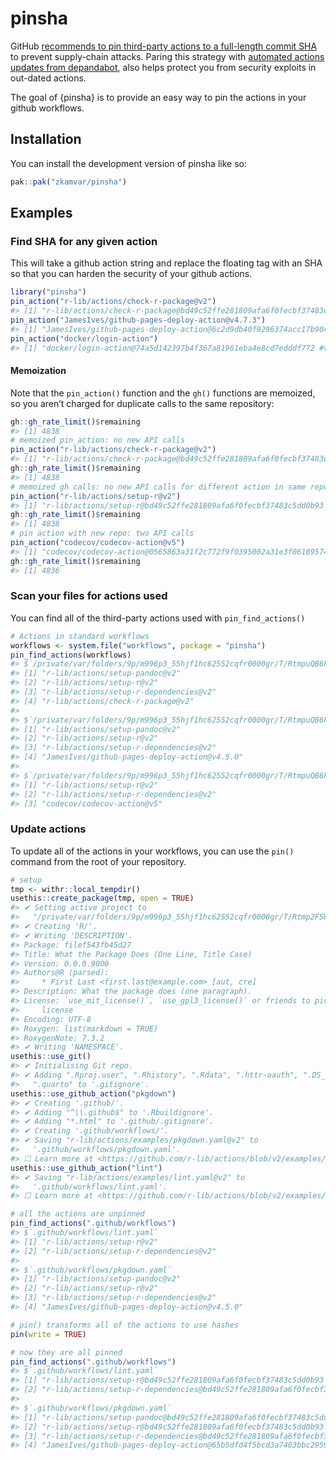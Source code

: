 
<!-- README.md is generated from README.Rmd. Please edit that file -->

# pinsha

<!-- badges: start -->

<!-- badges: end -->

GitHub [recommends to pin third-party actions to a full-length commit
SHA](https://docs.github.com/en/actions/security-for-github-actions/security-guides/security-hardening-for-github-actions#using-third-party-actions)
to prevent supply-chain attacks. Paring this strategy with [automated
actions updates from
depandabot](https://docs.github.com/en/code-security/dependabot/working-with-dependabot/keeping-your-actions-up-to-date-with-dependabot),
also helps protect you from security exploits in out-dated actions.

The goal of {pinsha} is to provide an easy way to pin the actions in
your github workflows.

## Installation

You can install the development version of pinsha like so:

``` r
pak::pak("zkamvar/pinsha")
```

## Examples

### Find SHA for any given action

This will take a github action string and replace the floating tag with
an SHA so that you can harden the security of your github actions.

``` r
library("pinsha")
pin_action("r-lib/actions/check-r-package@v2")
#> [1] "r-lib/actions/check-r-package@bd49c52ffe281809afa6f0fecbf37483c5dd0b93 #v2.11.3"
pin_action("JamesIves/github-pages-deploy-action@v4.7.3")
#> [1] "JamesIves/github-pages-deploy-action@6c2d9db40f9296374acc17b90404b6e8864128c8 #v4.7.3"
pin_action("docker/login-action")
#> [1] "docker/login-action@74a5d142397b4f367a81961eba4e8cd7edddf772 #v3.4.0"
```

#### Memoization

Note that the `pin_action()` function and the `gh()` functions are
memoized, so you aren’t charged for duplicate calls to the same
repository:

``` r
gh::gh_rate_limit()$remaining
#> [1] 4838
# memoized pin_action: no new API calls
pin_action("r-lib/actions/check-r-package@v2")
#> [1] "r-lib/actions/check-r-package@bd49c52ffe281809afa6f0fecbf37483c5dd0b93 #v2.11.3"
gh::gh_rate_limit()$remaining
#> [1] 4838
# memoized gh calls: no new API calls for different action in same repo
pin_action("r-lib/actions/setup-r@v2")
#> [1] "r-lib/actions/setup-r@bd49c52ffe281809afa6f0fecbf37483c5dd0b93 #v2.11.3"
gh::gh_rate_limit()$remaining
#> [1] 4838
# pin action with new repo: two API calls
pin_action("codecov/codecov-action@v5")
#> [1] "codecov/codecov-action@0565863a31f2c772f9f0395002a31e3f06189574 #v5.4.0"
gh::gh_rate_limit()$remaining
#> [1] 4836
```

### Scan your files for actions used

You can find all of the third-party actions used with
`pin_find_actions()`

``` r
# Actions in standard workflows
workflows <- system.file("workflows", package = "pinsha")
pin_find_actions(workflows)
#> $`/private/var/folders/9p/m996p3_55hjf1hc62552cqfr0000gr/T/RtmpuQB6F2/temp_libpathee03692b69d/pinsha/workflows/R-CMD-check.yaml`
#> [1] "r-lib/actions/setup-pandoc@v2"        
#> [2] "r-lib/actions/setup-r@v2"             
#> [3] "r-lib/actions/setup-r-dependencies@v2"
#> [4] "r-lib/actions/check-r-package@v2"     
#> 
#> $`/private/var/folders/9p/m996p3_55hjf1hc62552cqfr0000gr/T/RtmpuQB6F2/temp_libpathee03692b69d/pinsha/workflows/pkgdown.yaml`
#> [1] "r-lib/actions/setup-pandoc@v2"              
#> [2] "r-lib/actions/setup-r@v2"                   
#> [3] "r-lib/actions/setup-r-dependencies@v2"      
#> [4] "JamesIves/github-pages-deploy-action@v4.5.0"
#> 
#> $`/private/var/folders/9p/m996p3_55hjf1hc62552cqfr0000gr/T/RtmpuQB6F2/temp_libpathee03692b69d/pinsha/workflows/test-coverage.yaml`
#> [1] "r-lib/actions/setup-r@v2"             
#> [2] "r-lib/actions/setup-r-dependencies@v2"
#> [3] "codecov/codecov-action@v5"
```

### Update actions

To update all of the actions in your workflows, you can use the `pin()`
command from the root of your repository.

``` r
# setup
tmp <- withr::local_tempdir()
usethis::create_package(tmp, open = TRUE)
#> ✔ Setting active project to
#>   "/private/var/folders/9p/m996p3_55hjf1hc62552cqfr0000gr/T/Rtmp2F5WGk/filef543fb45d27".
#> ✔ Creating 'R/'.
#> ✔ Writing 'DESCRIPTION'.
#> Package: filef543fb45d27
#> Title: What the Package Does (One Line, Title Case)
#> Version: 0.0.0.9000
#> Authors@R (parsed):
#>     * First Last <first.last@example.com> [aut, cre]
#> Description: What the package does (one paragraph).
#> License: `use_mit_license()`, `use_gpl3_license()` or friends to pick a
#>     license
#> Encoding: UTF-8
#> Roxygen: list(markdown = TRUE)
#> RoxygenNote: 7.3.2
#> ✔ Writing 'NAMESPACE'.
usethis::use_git()
#> ✔ Initialising Git repo.
#> ✔ Adding ".Rproj.user", ".Rhistory", ".Rdata", ".httr-oauth", ".DS_Store", and
#>   ".quarto" to '.gitignore'.
usethis::use_github_action("pkgdown")
#> ✔ Creating '.github/'.
#> ✔ Adding "^\\.github$" to '.Rbuildignore'.
#> ✔ Adding "*.html" to '.github/.gitignore'.
#> ✔ Creating '.github/workflows/'.
#> ✔ Saving "r-lib/actions/examples/pkgdown.yaml@v2" to
#>   '.github/workflows/pkgdown.yaml'.
#> ☐ Learn more at <https://github.com/r-lib/actions/blob/v2/examples/README.md>.
usethis::use_github_action("lint")
#> ✔ Saving "r-lib/actions/examples/lint.yaml@v2" to
#>   '.github/workflows/lint.yaml'.
#> ☐ Learn more at <https://github.com/r-lib/actions/blob/v2/examples/README.md>.

# all the actions are unpinned
pin_find_actions(".github/workflows")
#> $`.github/workflows/lint.yaml`
#> [1] "r-lib/actions/setup-r@v2"             
#> [2] "r-lib/actions/setup-r-dependencies@v2"
#> 
#> $`.github/workflows/pkgdown.yaml`
#> [1] "r-lib/actions/setup-pandoc@v2"              
#> [2] "r-lib/actions/setup-r@v2"                   
#> [3] "r-lib/actions/setup-r-dependencies@v2"      
#> [4] "JamesIves/github-pages-deploy-action@v4.5.0"

# pin() transforms all of the actions to use hashes
pin(write = TRUE)

# now they are all pinned
pin_find_actions(".github/workflows")
#> $`.github/workflows/lint.yaml`
#> [1] "r-lib/actions/setup-r@bd49c52ffe281809afa6f0fecbf37483c5dd0b93 #v2.11.3"             
#> [2] "r-lib/actions/setup-r-dependencies@bd49c52ffe281809afa6f0fecbf37483c5dd0b93 #v2.11.3"
#> 
#> $`.github/workflows/pkgdown.yaml`
#> [1] "r-lib/actions/setup-pandoc@bd49c52ffe281809afa6f0fecbf37483c5dd0b93 #v2.11.3"         
#> [2] "r-lib/actions/setup-r@bd49c52ffe281809afa6f0fecbf37483c5dd0b93 #v2.11.3"              
#> [3] "r-lib/actions/setup-r-dependencies@bd49c52ffe281809afa6f0fecbf37483c5dd0b93 #v2.11.3" 
#> [4] "JamesIves/github-pages-deploy-action@65b5dfd4f5bcd3a7403bbc2959c144256167464e #v4.5.0"
```
